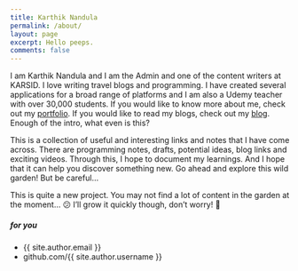 ```yaml
---
title: Karthik Nandula
permalink: /about/
layout: page
excerpt: Hello peeps.
comments: false
---
```


I am Karthik Nandula and I am the Admin and one of the content writers at KARSID. I love writing travel blogs and programming. I have created several applications for a broad range of platforms and I am also a Udemy teacher with over 30,000 students. If you would like to know more about me, check out my [portfolio](https://www.karsidonline.com/portfolio). If you would like to read my blogs, check out my [blog](https://www.karsidonline.com). Enough of the intro, what even is this?

This is a collection of useful and interesting links and notes that I have come across. There are programming notes, drafts, potential ideas, blog links and exciting videos. Through this, I hope to document my learnings. And I hope that it can help you discover something new. Go ahead and explore this wild garden! But be careful…

This is quite a new project. You may not find a lot of content in the garden at the moment… 😕 I’ll grow it quickly though, don’t worry! 🙂

##### for you

- {{ site.author.email }}
- github.com/{{ site.author.username }}
